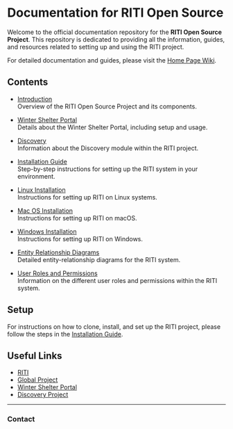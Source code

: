# Documentation for RITI Open Source

Welcome to the official documentation repository for the **RITI Open Source Project**. This repository is dedicated to providing all the information, guides, and resources related to setting up and using the RITI project.

For detailed documentation and guides, please visit the [Home Page Wiki](https://github.com/OpenHMSHub/Documentation/wiki).

## Contents

- [Introduction](https://github.com/OpenHMSHub/Documentation/wiki/RITI)  
  Overview of the RITI Open Source Project and its components.

- [Winter Shelter Portal](https://github.com/OpenHMSHub/Documentation/wiki/Winter-Shelter-Portal)  
  Details about the Winter Shelter Portal, including setup and usage.

- [Discovery](https://github.com/OpenHMSHub/Documentation/wiki/Discovery)  
  Information about the Discovery module within the RITI project.
  
- [Installation Guide](https://github.com/OpenHMSHub/Documentation/wiki/Instalation-Guide)  
  Step-by-step instructions for setting up the RITI system in your environment.
  
- [Linux Installation](https://github.com/OpenHMSHub/Documentation/wiki/Linux-Instalation)  
  Instructions for setting up RITI on Linux systems.

- [Mac OS Installation](https://github.com/OpenHMSHub/Documentation/wiki/Mac-OS-Instalation)  
  Instructions for setting up RITI on macOS.

- [Windows Installation](https://github.com/OpenHMSHub/Documentation/wiki/Window-Instalation)  
  Instructions for setting up RITI on Windows.

- [Entity Relationship Diagrams](https://github.com/OpenHMSHub/Documentation/wiki/Entity-Relationship-Diagrams)  
  Detailed entity-relationship diagrams for the RITI system.

- [User Roles and Permissions](https://github.com/OpenHMSHub/Documentation/wiki/User-Roles-and-Permissions)  
  Information on the different user roles and permissions within the RITI system.

## Setup

For instructions on how to clone, install, and set up the RITI project, please follow the steps in the [Installation Guide](https://github.com/OpenHMSHub/Documentation/wiki/Instalation-Guide).


## Useful Links

- [RITI](https://github.com/OpenHMSHub/RITI)  
- [Global Project](https://github.com/OpenHMSHub/Global)  
- [Winter Shelter Portal](https://github.com/OpenHMSHub/WinterShelterPortal)  
- [Discovery Project](https://github.com/OpenHMSHub/Discovery)

---

### Contact
